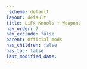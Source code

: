 ```yaml
---
_schema: default
layout: default
title: LiFx Knools + Weapons
nav_order: 7
nav_exclude: false
parent: Official mods
has_children: false
has_toc: false
last_modified_date:
---
```

